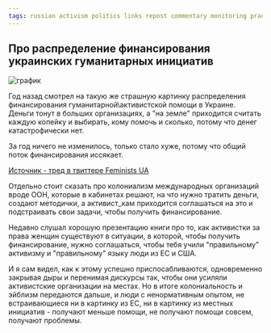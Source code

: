 ```yaml
---
tags: russian activism politics links repost commentary monitoring practices commentary
---
```


## Про распределение финансирования украинских гуманитарных инициатив

![график]([https://twitter.com/FeministsUa/status/1724753984957628851/photo/1](https://pbs.twimg.com/media/F--Om3dWwAEXNAn?format=jpg&name=medium))

Год назад смотрел на такую же страшную картинку распределения финансирования гуманитарной\активистской помощи в Украине. Деньги тонут в больших организациях, а "на земле" приходится считать каждую копейку и выбирать, кому помочь и сколько, потому что денег катастрофически нет.

За год ничего не изменилось, только стало хуже, потому что общий поток финансирования иссякает.

[Источник - тред в твиттере Feminists UA](https://twitter.com/feministsua/status/1724752538505752783?s=46)

Отдельно стоит сказать про колониализм международных организаций вроде ООН, которые в кабинетах решают, на что нужно тратить деньги, создают методички, а активист_кам приходится соглашаться на это и подстраивать свои задачи, чтобы получить финансирование. 

Недавно слушал хорошую презентацию книги про то, как активистки за права женщин существуют в ситуации, в которой, чтобы получить финансирование, нужно соглашаться, чтобы тебя учили "правильному" активизму и "правильному" языку люди из ЕС и США. 

И я сам видел, как к этому успешно приспосабливаются, одновременно закрывая дыры и перенимая дискурсы так, чтобы они усиляли активистские организации на местах. Но в итоге колониальность и эйблизм передаются дальше, и люди с ненормативным опытом, не встраивающиеся ни в картинку из ЕС, ни в картинку из местных инициатив - получают меньше помощи, не получают помощи совсем, получают проблемы.

